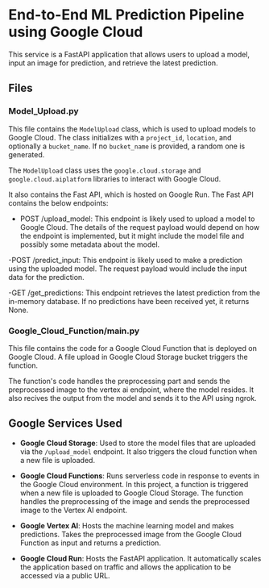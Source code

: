 # End-to-End ML Prediction Pipeline using Google Cloud

This service is a FastAPI application that allows users to upload a model, input an image for prediction, and retrieve the latest prediction.

## Files

### Model_Upload.py

This file contains the `ModelUpload` class, which is used to upload models to Google Cloud. The class initializes with a `project_id`, `location`, and optionally a `bucket_name`. If no `bucket_name` is provided, a random one is generated.

The `ModelUpload` class uses the `google.cloud.storage` and `google.cloud.aiplatform` libraries to interact with Google Cloud.

It also contains the Fast API, which is hosted on Google Run. The Fast API contains the below endpoints:
- POST /upload_model: This endpoint is likely used to upload a model to Google Cloud. The details of the   request payload would depend on how the endpoint is implemented, but it might include the model file and possibly some metadata about the model.

-POST /predict_input: This endpoint is likely used to make a prediction using the uploaded model. The request payload would include the input data for the prediction.

-GET /get_predictions: This endpoint retrieves the latest prediction from the in-memory database. If no predictions have been received yet, it returns None.


### Google_Cloud_Function/main.py

This file contains the code for a Google Cloud Function that is deployed on Google Cloud. A file upload in Google Cloud Storage bucket triggers the function.

The function's code handles the preprocessing part and sends the preprocessed image to the vertex ai endpoint, where the model resides. It also recives the output from the model and sends it to the API using ngrok.

## Google Services Used

- **Google Cloud Storage**: Used to store the model files that are uploaded via the `/upload_model` endpoint. It also triggers the cloud function when a new file is uploaded.

- **Google Cloud Functions**: Runs serverless code in response to events in the Google Cloud environment. In this project, a function is triggered when a new file is uploaded to Google Cloud Storage. The function handles the preprocessing of the image and sends the preprocessed image to the Vertex AI endpoint.

- **Google Vertex AI**: Hosts the machine learning model and makes predictions. Takes the preprocessed image from the Google Cloud Function as input and returns a prediction.

- **Google Cloud Run**: Hosts the FastAPI application. It automatically scales the application based on traffic and allows the application to be accessed via a public URL.
